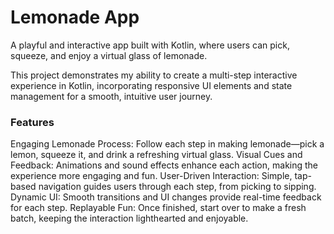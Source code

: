 # Lemonade App 

A playful and interactive app built with Kotlin, where users can pick, squeeze, and enjoy a virtual glass of lemonade.

This project demonstrates my ability to create a multi-step interactive experience in Kotlin, incorporating responsive UI elements and state management for a smooth, intuitive user journey.

### Features

Engaging Lemonade Process: Follow each step in making lemonade—pick a lemon, squeeze it, and drink a refreshing virtual glass.
Visual Cues and Feedback: Animations and sound effects enhance each action, making the experience more engaging and fun.
User-Driven Interaction: Simple, tap-based navigation guides users through each step, from picking to sipping.
Dynamic UI: Smooth transitions and UI changes provide real-time feedback for each step.
Replayable Fun: Once finished, start over to make a fresh batch, keeping the interaction lighthearted and enjoyable.
